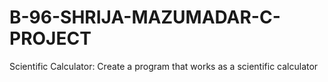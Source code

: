 # B-96-SHRIJA-MAZUMADAR-C-PROJECT
Scientific Calculator: Create a program that works as a scientific calculator
